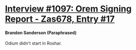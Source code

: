 # [Interview #1097: Orem Signing Report - Zas678, Entry #17](https://www.theoryland.com/intvmain.php?i=1097#17)

#### Brandon Sanderson (Paraphrased)

Odium didn't start in Roshar.

